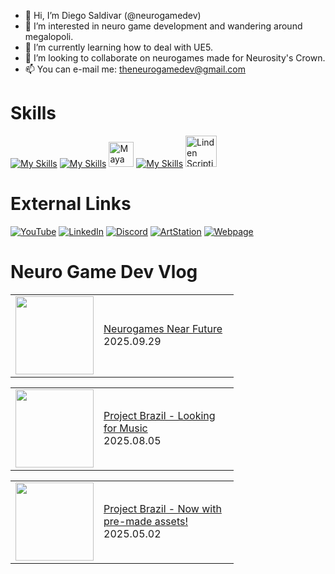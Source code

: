 

- 👋 Hi, I’m Diego Saldivar (@neurogamedev)
- 👀 I’m interested in neuro game development and wandering around megalopoli.
- 🌱 I’m currently learning how to deal with UE5.
- 💞️ I’m looking to collaborate on neurogames made for Neurosity's Crown.
- 📫 You can e-mail me: theneurogamedev@gmail.com

# Skills
[![My Skills](https://skillicons.dev/icons?i=unity,unreal,ps,ai,ae)](https://skillicons.dev)    [![My Skills](https://skillicons.dev/icons?i=au)](https://skillicons.dev) <img src="https://cdn.jsdelivr.net/gh/devicons/devicon/icons/maya/maya-original-wordmark.svg" title="Maya" alt="Maya" width="40" height="40"/>&nbsp;[![My Skills](https://skillicons.dev/icons?i=blender,html,cs,cpp,java,javascript,python)](https://skillicons.dev) <img src="https://pbs.twimg.com/profile_images/1265766959137734656/Ahc3Egxl_400x400.jpg" title="Linden Scripting Language" alt="Linden Scripting Language" width="50" height="50"/>&nbsp;

# External Links
[![YouTube](https://img.shields.io/badge/youtube-%23FF0000.svg?style=for-the-badge&logo=youtube&logoColor=white)](https://www.youtube.com/channel/UC-pPnuhjYYfg7Y2cqpSL3rA)
[![LinkedIn](https://img.shields.io/badge/linkedin-%230077B5.svg?style=for-the-badge&logo=linkedin&logoColor=white)](https://www.linkedin.com/in/desaldivar)
[![Discord](https://img.shields.io/badge/discord-%237289da.svg?style=for-the-badge&logo=discord&logoColor=white)](https://discord.gg/dW7hUdtnCU)
[![ArtStation](https://img.shields.io/badge/artstation-%2313AFF0.svg?style=for-the-badge&logo=artstation&logoColor=white)](https://www.artstation.com/dsaldivar)
[![Webpage](https://img.shields.io/badge/Webpage-%238e7cc3.svg?style=for-the-badge&logo=googlechrome&logoColor=white)](https://www.neurogamedev.com/)

# Neuro Game Dev Vlog
<!-- BLOG-POST-LIST:START --><table><tr><td><a href="https://www.youtube.com/watch?v=z93vV1gjYOc"><img width="125px" src="https://i.ytimg.com/vi/z93vV1gjYOc/mqdefault.jpg"></a></td>
<td width="200"><a href="https://www.youtube.com/watch?v=z93vV1gjYOc">Neurogames Near Future</a><br/>2025.09.29</td></tr></table>
<table><tr><td><a href="https://www.youtube.com/watch?v=neWQZNOGQEE"><img width="125px" src="https://i.ytimg.com/vi/neWQZNOGQEE/mqdefault.jpg"></a></td>
<td width="200"><a href="https://www.youtube.com/watch?v=neWQZNOGQEE">Project Brazil - Looking for Music</a><br/>2025.08.05</td></tr></table>
<table><tr><td><a href="https://www.youtube.com/watch?v=_RzJ8iqcNAg"><img width="125px" src="https://i.ytimg.com/vi/_RzJ8iqcNAg/mqdefault.jpg"></a></td>
<td width="200"><a href="https://www.youtube.com/watch?v=_RzJ8iqcNAg">Project Brazil - Now with pre-made assets!</a><br/>2025.05.02</td></tr></table>
<!-- BLOG-POST-LIST:END -->

<!---
neuromodgames/neurogamedev is a ✨ special ✨ repository because its `README.md` (this file) appears on your GitHub profile.
You can click the Preview link to take a look at your changes.
--->
